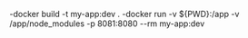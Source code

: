 -docker build -t my-app:dev .
-docker run -v ${PWD}:/app -v /app/node_modules -p 8081:8080 --rm my-app:dev

